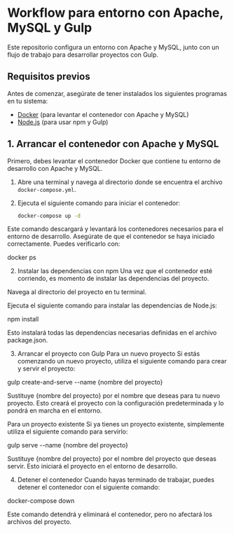 # Workflow para entorno con Apache, MySQL y Gulp

Este repositorio configura un entorno con Apache y MySQL, junto con un flujo de trabajo para desarrollar proyectos con Gulp.

## Requisitos previos

Antes de comenzar, asegúrate de tener instalados los siguientes programas en tu sistema:

- [Docker](https://www.docker.com/get-started) (para levantar el contenedor con Apache y MySQL)
- [Node.js](https://nodejs.org/) (para usar npm y Gulp)

## 1. Arrancar el contenedor con Apache y MySQL

Primero, debes levantar el contenedor Docker que contiene tu entorno de desarrollo con Apache y MySQL.

1. Abre una terminal y navega al directorio donde se encuentra el archivo `docker-compose.yml`.
2. Ejecuta el siguiente comando para iniciar el contenedor:

   ```bash
   docker-compose up -d

Este comando descargará y levantará los contenedores necesarios para el entorno de desarrollo. Asegúrate de que el contenedor se haya iniciado correctamente. Puedes verificarlo con:

docker ps

2. Instalar las dependencias con npm
Una vez que el contenedor esté corriendo, es momento de instalar las dependencias del proyecto.

Navega al directorio del proyecto en tu terminal.

Ejecuta el siguiente comando para instalar las dependencias de Node.js:

npm install

Esto instalará todas las dependencias necesarias definidas en el archivo package.json.

3. Arrancar el proyecto con Gulp
Para un nuevo proyecto
Si estás comenzando un nuevo proyecto, utiliza el siguiente comando para crear y servir el proyecto:

gulp create-and-serve --name {nombre del proyecto}

Sustituye {nombre del proyecto} por el nombre que deseas para tu nuevo proyecto. Esto creará el proyecto con la configuración predeterminada y lo pondrá en marcha en el entorno.

Para un proyecto existente
Si ya tienes un proyecto existente, simplemente utiliza el siguiente comando para servirlo:

gulp serve --name {nombre del proyecto}

Sustituye {nombre del proyecto} por el nombre del proyecto que deseas servir. Esto iniciará el proyecto en el entorno de desarrollo.

4. Detener el contenedor
Cuando hayas terminado de trabajar, puedes detener el contenedor con el siguiente comando:

docker-compose down

Este comando detendrá y eliminará el contenedor, pero no afectará los archivos del proyecto.
